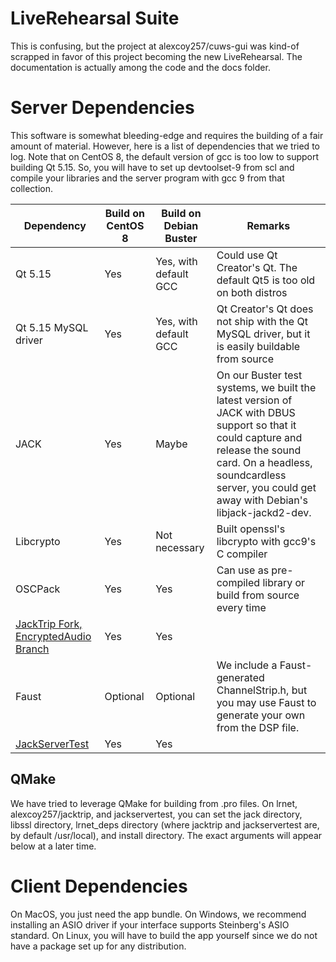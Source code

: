 # LiveRehearsal Suite
This is confusing, but the project at alexcoy257/cuws-gui was kind-of scrapped
in favor of this project becoming the new LiveRehearsal. The documentation
is actually among the code and the docs folder.

# Server Dependencies
This software is somewhat bleeding-edge and requires the building of a fair
amount of material. However, here is a list of dependencies that we tried
to log. Note that on CentOS 8, the default version of gcc is too low to support
building Qt 5.15. So, you will have to set up devtoolset-9 from scl and compile
your libraries and the server program with gcc 9 from that collection.

| Dependency | Build on CentOS 8 | Build on Debian Buster | Remarks |
| --         |--                 | --                     | --      |
| Qt 5.15    | Yes               | Yes, with default GCC  | Could use Qt Creator's Qt. The default Qt5 is too old on both distros|
| Qt 5.15 MySQL driver | Yes     | Yes, with default GCC  | Qt Creator's Qt does not ship with the Qt MySQL driver, but it is easily buildable from source |
| JACK       | Yes               | Maybe                  | On our Buster test systems, we built the latest version of JACK with DBUS support so that it could capture and release the sound card. On a headless, soundcardless server, you could get away with Debian's libjack-jackd2-dev. |
| Libcrypto  | Yes               | Not necessary          | Built openssl's libcrypto with gcc9's C compiler |
| OSCPack    | Yes               | Yes                    | Can use as pre-compiled library or build from source every time |
| [JackTrip Fork, EncryptedAudio Branch](github.com/alexcoy257/jacktrip) | Yes | Yes | |
| Faust      | Optional               | Optional          | We include a Faust-generated ChannelStrip.h, but you may use Faust to generate your own from the DSP file.|
| [JackServerTest](github.com/alexcoy257/jackservertest) | Yes | Yes | |

## QMake
We have tried to leverage QMake for building from .pro files. On lrnet,
alexcoy257/jacktrip, and jackservertest, you can set the jack directory,
libssl directory, lrnet_deps directory (where jacktrip and jackservertest
are, by default /usr/local), and install directory. The exact arguments
will appear below at a later time.

# Client Dependencies
On MacOS, you just need the app bundle. On Windows, we recommend installing
an ASIO driver if your interface supports Steinberg's ASIO standard. On
Linux, you will have to build the app yourself since we do not have a package
set up for any distribution.
